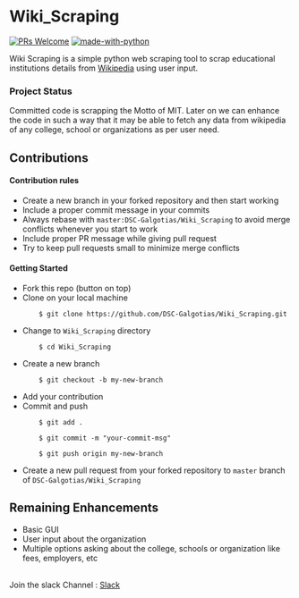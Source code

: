 # Wiki_Scraping
[![PRs Welcome](https://img.shields.io/badge/contributions-welcome-brightgreen.svg)](http://makeapullrequest.com) [![made-with-python](https://img.shields.io/badge/made%20with-python-blue.svg)](https://www.python.org/)

Wiki Scraping is a simple python web scraping tool to scrap educational institutions details from [Wikipedia](https://www.wikipedia.org/) using user input.

### Project Status<br>
Committed code is scrapping the Motto of MIT. Later on we can enhance the code in such a way that it may be able to fetch any data from wikipedia of any college, school or organizations as per user need.

## Contributions 

#### Contribution rules

* Create a new branch in your forked repository and then start working
* Include a proper commit message in your commits
* Always rebase with `master:DSC-Galgotias/Wiki_Scraping` to avoid merge conflicts whenever you start to work
* Include proper PR message while giving pull request
* Try to keep pull requests small to minimize merge conflicts

#### Getting Started

* Fork this repo (button on top)
* Clone on your local machine
    ```
        $ git clone https://github.com/DSC-Galgotias/Wiki_Scraping.git
    ```
* Change to `Wiki_Scraping` directory
    ```
        $ cd Wiki_Scraping
    ```
* Create a new branch
    ```
        $ git checkout -b my-new-branch
    ```
* Add your contribution
* Commit and push
    ```
        $ git add .
    ```
    ```
        $ git commit -m "your-commit-msg"
    ```
    ```
        $ git push origin my-new-branch
    ```
* Create a new pull request from your forked repository to `master` branch of `DSC-Galgotias/Wiki_Scraping`

## Remaining Enhancements

* Basic GUI
* User input about the organization
* Multiple options asking about the college, schools or organization like fees, employers, etc
<br>
Join the slack Channel : <a href = "https://bit.ly/2yeY51T"> Slack </a>
